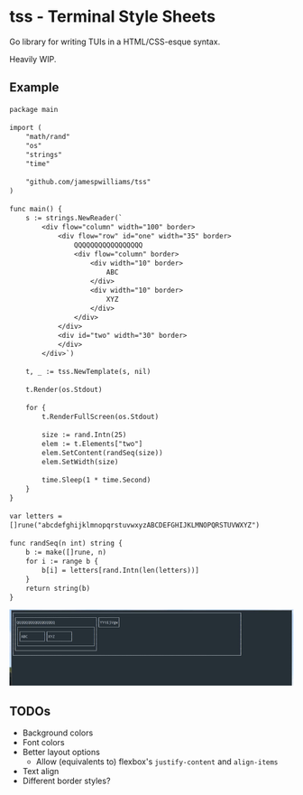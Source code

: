 # tss - Terminal Style Sheets

Go library for writing TUIs in a HTML/CSS-esque syntax.

Heavily WIP.

## Example

```golang
package main

import (
	"math/rand"
	"os"
	"strings"
	"time"

	"github.com/jamespwilliams/tss"
)

func main() {
	s := strings.NewReader(`
		<div flow="column" width="100" border>
			<div flow="row" id="one" width="35" border>
				QQQQQQQQQQQQQQQQQ
				<div flow="column" border>
					<div width="10" border>
						ABC
					</div>
					<div width="10" border>
						XYZ
					</div>
				</div>
			</div>
			<div id="two" width="30" border>
			</div>
		</div>`)

	t, _ := tss.NewTemplate(s, nil)

	t.Render(os.Stdout)

	for {
		t.RenderFullScreen(os.Stdout)

		size := rand.Intn(25)
		elem := t.Elements["two"]
		elem.SetContent(randSeq(size))
		elem.SetWidth(size)

		time.Sleep(1 * time.Second)
	}
}

var letters = []rune("abcdefghijklmnopqrstuvwxyzABCDEFGHIJKLMNOPQRSTUVWXYZ")

func randSeq(n int) string {
	b := make([]rune, n)
	for i := range b {
		b[i] = letters[rand.Intn(len(letters))]
	}
	return string(b)
}
```

![gif showing example of a basic TUI app created with tss](https://github.com/jamespwilliams/tss/raw/master/.assets/example.gif)

## TODOs

- Background colors
- Font colors
- Better layout options
    - Allow (equivalents to) flexbox's `justify-content` and `align-items`
- Text align
- Different border styles?

